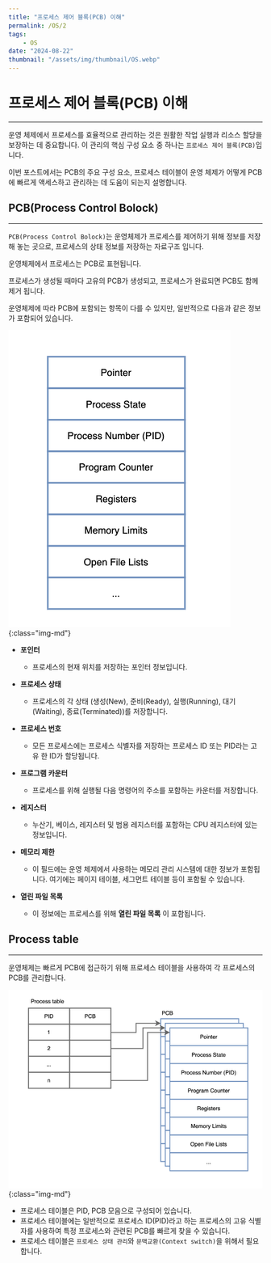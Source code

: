 ```yaml
---
title: "프로세스 제어 블록(PCB) 이해"
permalink: /OS/2
tags:
    - OS
date: "2024-08-22"
thumbnail: "/assets/img/thumbnail/OS.webp"
---
```


# 프로세스 제어 블록(PCB) 이해
---

운영 체제에서 프로세스를 효율적으로 관리하는 것은 원활한 작업 실행과 리소스 할당을 보장하는 데 중요합니다. 이 관리의 핵심 구성 요소 중 하나는 `프로세스 제어 블록(PCB)`입니다.

이번 포스트에서는 PCB의 주요 구성 요소, 프로세스 테이블이 운영 체제가 어떻게 PCB에 빠르게 액세스하고 관리하는 데 도움이 되는지 설명합니다.

## PCB(Process Control Bolock)
---

`PCB(Process Control Bolock)`는 운영체제가 프로세스를 제어하기 위해 정보를 저장해 놓는 곳으로, 프로세스의 상태 정보를 저장하는 자료구조 입니다.

운영체제에서 프로세스는 PCB로 표현됩니다. 

프로세스가 생성될 때마다 고유의 PCB가 생성되고, 프로세스가 완료되면 PCB도 함께 제거 됩니다.

운영체제에 따라 PCB에 포함되는 항목이 다를 수 있지만, 일반적으로 다음과 같은 정보가 포함되어 있습니다.

![PCB](/assets/img/posts/OS/2/1.webp "PCB"){:class="img-md"}

- **포인터**
    - 프로세스의 현재 위치를 저장하는 포인터 정보입니다.

- **프로세스 상태**
    - 프로세스의 각 상태 (생성(New), 준비(Ready), 실행(Running), 대기(Waiting), 종료(Terminated))를 저장합니다.

- **프로세스 번호**
    - 모든 프로세스에는 프로세스 식별자를 저장하는 프로세스 ID 또는 PID라는 고유 한 ID가 할당됩니다.

- **프로그램 카운터**
    - 프로세스를 위해 실행될 다음 명령어의 주소를 포함하는 카운터를 저장합니다.

- **레지스터**
    - 누산기, 베이스, 레지스터 및 범용 레지스터를 포함하는 CPU 레지스터에 있는 정보입니다.

- **메모리 제한**
    - 이 필드에는 운영 체제에서 사용하는 메모리 관리 시스템에 대한 정보가 포함됩니다. 여기에는 페이지 테이블, 세그먼트 테이블 등이 포함될 수 있습니다.

- **열린 파일 목록**
    - 이 정보에는 프로세스를 위해 **열린 파일 목록** 이 포함됩니다.

## Process table
---

운영체제는 빠르게 PCB에 접근하기 위해 프로세스 테이블을 사용하여 각 프로세스의 PCB를 관리합니다. 

![process table](/assets/img/posts/OS/2/2.webp "process table"){:class="img-md"}

- 프로세스 테이블은 PID, PCB 모음으로 구성되어 있습니다.
- 프로세스 테이블에는 일반적으로 프로세스 ID(PID)라고 하는 프로세스의 고유 식별자를 사용하여 특정 프로세스와 관련된 PCB를 빠르게 찾을 수 있습니다.
- 프로세스 테이블은 `프로세스 상태 관리`와 `문맥교환(Context switch)`을 위해서 필요합니다.